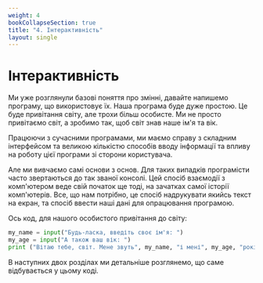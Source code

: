 ```yaml
---
weight: 4
bookCollapseSection: true
title: "4. Інтерактивність"
layout: single
---
```


# Інтерактивність

Ми уже розглянули базові поняття про змінні, давайте напишемо програму, що використовує їх. Наша програма буде дуже простою. Це буде привітання світу, але трохи більш особисте. Ми не просто привітаємо світ, а зробимо так, щоб світ знав наше ім'я та вік. 

Працюючи з сучасними програмами, ми маємо справу з складним інтерфейсом та великою кількістю способів вводу інформації та впливу на роботу цієї програми зі сторони користувача.

Але ми вивчаємо самі основи з основ. Для таких випадків програмісти часто звертаються до так званої консолі. Цей спосіб взаємодії з комп'ютером веде свій початок ще тоді, на зачатках самої історії комп'ютерів. Все, що нам потрібно, це спосіб надрукувати якийсь текст на екран, та спосіб ввести наші дані для опрацювання програмою. 

Ось код, для нашого особистого привітання до світу:

```python
my_name = input("Будь-ласка, введіть своє ім'я: ")
my_age = input("А також ваш вік: ")
print ("Вітаю тебе, світ. Мене звуть", my_name, "і мені", my_age, "років.")
```

В наступних двох розділах ми детальніше розглянемо, що саме відбувається у цьому коді.
